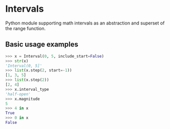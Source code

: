 # Intervals
Python module supporting math intervals as an abstraction and superset of the range function.

## Basic usage examples
```python
>>> x = Interval(0, 5, include_start=False)
>>> str(x)
'Interval(0, 5]'
>>> list(x.step(2, start=-1))
[1, 3, 5]
>>> list(x.step(2))
[2, 4]
>>> x.interval_type
'half-open'
>>> x.magnitude
5
>>> 4 in x
True
>>> 0 in x
False
```
